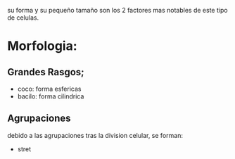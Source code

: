 su forma y su pequeño tamaño son los 2 factores mas notables de este tipo de celulas.

# Morfologia:
## Grandes Rasgos;
- coco: forma esfericas
- bacilo: forma cilindrica
## Agrupaciones
debido a las agrupaciones tras la division celular, se forman:
- stret
